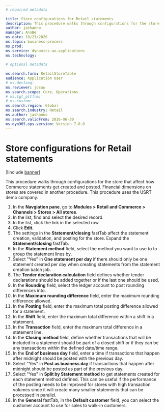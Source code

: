 ```yaml
--- 
# required metadata 
 
title: Store configurations for Retail statements
description: This procedure walks through configurations for the store that affect how Commerce statements get created and posted. 
author: jashanno
manager: AnnBe 
ms.date: 10/23/2020
ms.topic: business-process 
ms.prod:  
ms.service: dynamics-ax-applications 
ms.technology:  
 
# optional metadata 
 
ms.search.form: RetailStoreTable   
audience: Application User 
# ms.devlang:  
ms.reviewer: josaw
ms.search.scope: Core, Operations 
# ms.tgt_pltfrm:  
# ms.custom:  
ms.search.region: Global
ms.search.industry: Retail
ms.author: jashanno
ms.search.validFrom: 2016-06-30 
ms.dyn365.ops.version: Version 7.0.0 
---
```

# Store configurations for Retail statements

[!include [banner](../includes/banner.md)]

This procedure walks through configurations for the store that affect how Commerce statements get created and posted. Financial dimensions on stores are covered in another procedure. This procedure uses the USRT demo company.

1. In the **Navgiation pane**, go to **Modules > Retail and Commerce > Channels > Stores > All stores**.
2. In the list, find and select the desired record.
3. In the list, click the link in the selected row.
4. Click **Edit**.
5. The settings in the **Statement/closing** fastTab affect the statement creation, validation, and posting for the store. Expand the **Statement/closing** fastTab.  
6. In the **Statement method** field, select the method you want to use to to group the statement lines by.  
7. Select "Yes" in **One statement per day** if there should only be one statement created per day when creating statements from the statement creation batch job.  
8. The **Tender declaration calculation** field defines whether tender declarations should be added together or if the last one should be used.  
9. In the **Rounding** field, select the ledger account to post rounding differences into.  
10. In the **Maximum rounding difference** field, enter the maximum rounding difference allowed.
11. In the **Posting** field, enter the maximum total posting difference allowed for a statement.
12. In the **Shift** field, enter the maximum total difference within a shift in a statement.  
13. In the **Transaction** field, enter the maximum total difference in a statement line.  
14. In the **Closing method** field, define whether transactions that will be included in a statement should be part of a closed shift or if they can be any transactions within the defined date/time range.  
15. In the **End of business day** field, enter a time if transactions that happen after midnight should be posted with the previous day.  
16. Select "Yes" in **Post as business day** if transactions that happen after midnight should be posted as part of the previous day.  
17. Select "Yes" in **Split by Statement method** to get statements created for each statement method defined. This can be useful if the performance of the posting needs to be improved for stores with high transaction volumes since it will create many smaller statements that can be processed in parallel.  
18. In the **General** fastTab, in the **Default customer** field, you can select the customer account to use for sales to walk-in customers.  

